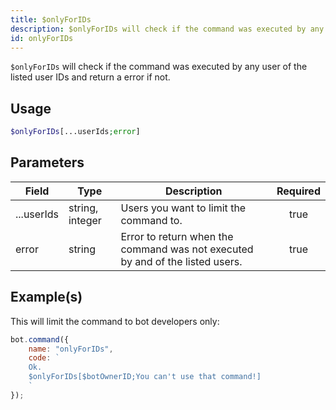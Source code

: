 ```yaml
---
title: $onlyForIDs
description: $onlyForIDs will check if the command was executed by any user of the listed user IDs and return a error if not.
id: onlyForIDs
---
```


`$onlyForIDs` will check if the command was executed by any user of the listed user IDs and return a error if not.

## Usage

```php
$onlyForIDs[...userIds;error]
```

## Parameters

| Field      | Type            | Description                                                                   | Required |
| ---------- | --------------- | ----------------------------------------------------------------------------- | :------: |
| ...userIds | string, integer | Users you want to limit the command to.                                       |   true   |
| error      | string          | Error to return when the command was not executed by and of the listed users. |   true   |

## Example(s)

This will limit the command to bot developers only:

```javascript
bot.command({
    name: "onlyForIDs",
    code: `
    Ok.
    $onlyForIDs[$botOwnerID;You can't use that command!]
    `
});
```